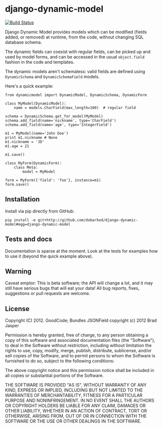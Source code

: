 # django-dynamic-model

[![Build Status](https://secure.travis-ci.org/dobarkod/django-dynamic-model.png?branch=master)](http://travis-ci.org/dobarkod/django-dynamic-model)

Django Dynamic Model provides models which can be modified (fields added,
or removed) at runtime, from the code, without changing SQL database schema.

The dynamic fields can coexist with regular fields, can be picked up
and used by model forms, and can be accessed in the usual `object.field`
fashion in the code and templates.

The dynamic models aren't schemaless: valid fields are defined using
`DynamicSchema` and `DynamicSchemaField` models.

Here's a quick example:

    from dynamicmodel import DynamicModel, DynamicSchema, DynamicForm

    class MyModel(DynamicModel):
        name = models.CharField(max_length=100)  # regular field

    schema = DynamicSchema.get_for_model(MyModel)
    schema.add_field(name='nickname', type='CharField')
    schema.add_field(name='age', type='IntegerField')

    m1 = MyModel(name='John Doe')
    print m1.nickname # None
    m1.nickname = 'JD'
    m1.age = 21

    m1.save()

    class MyForm(DynamicForm):
        class Meta:
            model = MyModel

    form = MyForm({'field': 'foo'}, instance=m1)
    form.save()

## Installation

Install via pip directly from GitHub:

    pip install -e git+http://github.com/dobarkod/django-dynamic-model#egg=django-dynamic-model

## Tests and docs

Documentation is sparse at the moment. Look at the tests for examples how
to use it (beyond the quick example above).

## Warning

Caveat emptor: This is beta software; the API will change a lot, and it may
still have serious bugs that will eat your data! All bug reports, fixes,
suggestions or pull requests are welcome.

## License

Copyright (C) 2012. GoodCode; Bundles JSONField copyright (c) 2012 Brad Jasper

Permission is hereby granted, free of charge, to any person obtaining a copy of
this software and associated documentation files (the "Software"), to deal in
the Software without restriction, including without limitation the rights to
use, copy, modify, merge, publish, distribute, sublicense, and/or sell copies
of the Software, and to permit persons to whom the Software is furnished to do
so, subject to the following conditions:

The above copyright notice and this permission notice shall be included in all
copies or substantial portions of the Software.

THE SOFTWARE IS PROVIDED "AS IS", WITHOUT WARRANTY OF ANY KIND, EXPRESS OR
IMPLIED, INCLUDING BUT NOT LIMITED TO THE WARRANTIES OF MERCHANTABILITY,
FITNESS FOR A PARTICULAR PURPOSE AND NONINFRINGEMENT. IN NO EVENT SHALL THE
AUTHORS OR COPYRIGHT HOLDERS BE LIABLE FOR ANY CLAIM, DAMAGES OR OTHER
LIABILITY, WHETHER IN AN ACTION OF CONTRACT, TORT OR OTHERWISE, ARISING FROM,
OUT OF OR IN CONNECTION WITH THE SOFTWARE OR THE USE OR OTHER DEALINGS IN THE
SOFTWARE.
